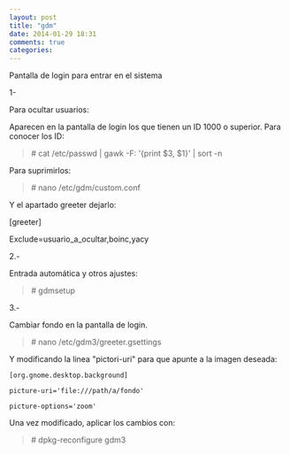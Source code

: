 ```yaml
---
layout: post
title: "gdm"
date: 2014-01-29 18:31
comments: true
categories: 
---
```

Pantalla de login para entrar en el sistema

1-

Para ocultar usuarios:

Aparecen en la pantalla de login los que tienen un ID 1000 o superior. Para conocer los ID:

>\# cat /etc/passwd | gawk -F: '{print $3, $1}' | sort -n

Para suprimirlos:

>\# nano /etc/gdm/custom.conf

Y el apartado greeter dejarlo:

[greeter] 

Exclude=usuario_a_ocultar,boinc,yacy

2.-

Entrada automática y otros ajustes:

>\# gdmsetup

3.-

Cambiar fondo en la pantalla de login.

>\# nano /etc/gdm3/greeter.gsettings

Y modificando la linea "pictori-uri" para que apunte a la imagen deseada:

	[org.gnome.desktop.background]

	picture-uri='file:///path/a/fondo'

	picture-options='zoom'

Una vez modificado, aplicar los cambios con:

>\# dpkg-reconfigure gdm3

